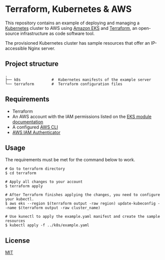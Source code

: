 
# Terraform, Kubernetes & AWS

This repository contains an example of deploying and managing a [Kubernetes](https://kubernetes.io/) cluster to AWS using [Amazon EKS](https://aws.amazon.com/eks) and [Terraform](https://www.terraform.io/), an open-source infrastructure as code software tool. 

The provisioned Kubernetes cluster has sample resources that offer an IP-accessible Nginx server.

## Project structure
    .
    ├── k8s              #  Kubernetes manifests of the example server
    └── terraform        #  Terraform configuration files

## Requirements

- Terraform
- An  AWS account with the IAM permissions listed on the  [EKS module documentation](https://github.com/terraform-aws-modules/terraform-aws-eks/blob/master/docs/iam-permissions.md)
- A configured [AWS CLI](https://docs.aws.amazon.com/cli/latest/userguide/cli-chap-install.html)
- [AWS IAM Authenticator](https://docs.aws.amazon.com/eks/latest/userguide/install-aws-iam-authenticator.html)

## Usage

The requirements must be met for the command below to work.

    # Go to terraform directory
    $ cd terraform
    
    # Apply all changes to your account
    $ terraform apply
	
    # After Terraform finishes applying the changes, you need to configure your kubectl.
    $ aws eks --region $(terraform output -raw region) update-kubeconfig --name $(terraform output -raw cluster_name)
   
    # Use kunectl to apply the example.yaml manifest and create the sample resources
    $ kubectl apply -f ../k8s/example.yaml

## License

[MIT](https://github.com/iammateus/terraform-kubernetes-aws/blob/main/LICENSE)
